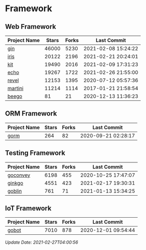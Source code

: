 # Framework

## Web Framework
| Project Name | Stars | Forks | Last Commit |
| ------------ | ----- | ----- | ----------- |
| [gin](https://github.com/gin-gonic/gin) | 46000 | 5230 | 2021-02-08 15:24:22 |
| [iris](https://github.com/kataras/iris) | 20122 | 2196 | 2021-02-21 20:24:01 |
| [kit](https://github.com/go-kit/kit) | 19490 | 2016 | 2021-02-09 17:31:23 |
| [echo](https://github.com/labstack/echo) | 19267 | 1722 | 2021-02-26 21:55:00 |
| [revel](https://github.com/revel/revel) | 12153 | 1395 | 2020-07-12 05:57:36 |
| [martini](https://github.com/go-martini/martini) | 11214 | 1114 | 2017-01-21 21:58:54 |
| [beego](https://github.com/astaxie/beego) | 81 | 21 | 2020-12-13 11:36:23 |

## ORM Framework
| Project Name | Stars | Forks | Last Commit |
| ------------ | ----- | ----- | ----------- |
| [gorm](https://github.com/jinzhu/gorm) | 264 | 82 | 2020-09-21 02:28:17 |

## Testing Framework
| Project Name | Stars | Forks | Last Commit |
| ------------ | ----- | ----- | ----------- |
| [goconvey](https://github.com/smartystreets/goconvey) | 6198 | 455 | 2020-10-25 17:47:07 |
| [ginkgo](https://github.com/onsi/ginkgo) | 4551 | 423 | 2021-02-17 19:30:31 |
| [goblin](https://github.com/franela/goblin) | 761 | 71 | 2021-01-13 15:34:25 |

## IoT Framework
| Project Name | Stars | Forks | Last Commit |
| ------------ | ----- | ----- | ----------- |
| [gobot](https://github.com/hybridgroup/gobot) | 7010 | 878 | 2020-12-01 09:54:44 |

*Update Date: 2021-02-27T04:00:56*